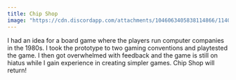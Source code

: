```yaml
---
title: Chip Shop
image: "https://cdn.discordapp.com/attachments/1046063405838114866/1140920019140755466/chrischinchilla_a_furry_chinchilla_playing_a_board_game_cute_br_14d017ff-4894-4d19-a47c-9946cd334a04.png"
---
```


I had an idea for a board game where the players run computer companies in the 1980s. I took the prototype to two gaming conventions and playtested the game. I then got overwhelmed with feedback and the game is still on hiatus while I gain experience in creating simpler games. Chip Shop will return!